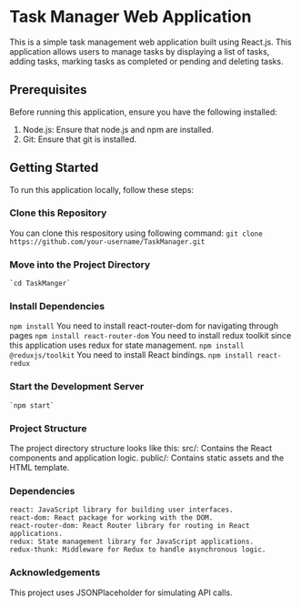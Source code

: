 # Task Manager Web Application

This is a simple task management web application built using React.js. This application allows users to manage tasks by displaying a list of tasks, adding tasks, marking tasks as completed or pending and deleting tasks.

## Prerequisites

Before running this application, ensure you have the following installed:
1. Node.js: Ensure that node.js and npm are installed.
2. Git: Ensure that git is installed. 

## Getting Started

To run this application locally, follow these steps:

### Clone this Repository

You can clone this respository using following command:
    `git clone https://github.com/your-username/TaskManager.git`


### Move into the Project Directory
    `cd TaskManger`


### Install Dependencies
  `npm install`
  You need to install react-router-dom for navigating through pages
  `npm install react-router-dom`
  You need to install redux toolkit since this application uses redux for state management.
  `npm install @reduxjs/toolkit`
  You need to install React bindings.
  `npm install react-redux`

### Start the Development Server
    `npm start`


### Project Structure

The project directory structure looks like this:
    src/: Contains the React components and application logic.
    public/: Contains static assets and the HTML template.

### Dependencies
    react: JavaScript library for building user interfaces.
    react-dom: React package for working with the DOM.
    react-router-dom: React Router library for routing in React applications.
    redux: State management library for JavaScript applications.
    redux-thunk: Middleware for Redux to handle asynchronous logic.

### Acknowledgements
This project uses JSONPlaceholder for simulating API calls.  

